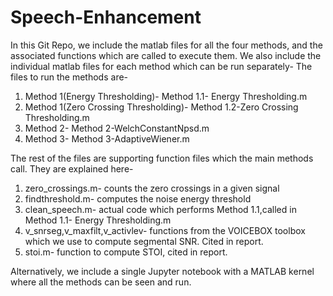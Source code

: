 # Speech-Enhancement

In this Git Repo, we include the matlab files for all the four methods, and the associated functions which are called to execute them. We also include the individual matlab files for each method which can be run separately-
The files to run the methods are-
1. Method 1(Energy Thresholding)- Method 1.1- Energy Thresholding.m
2. Method 1(Zero Crossing Thresholding)- Method 1.2-Zero Crossing Thresholding.m
3. Method 2- Method 2-WelchConstantNpsd.m
4. Method 3- Method 3-AdaptiveWiener.m

The rest of the files are supporting function files which the main methods call. They are explained here-
1. zero_crossings.m- counts the zero crossings in a given signal
2. findthreshold.m- computes the noise energy threshold
3. clean_speech.m- actual code which performs Method 1.1,called in Method 1.1- Energy Thresholding.m
4. v_snrseg,v_maxfilt,v_activlev- functions from the VOICEBOX toolbox which we use to compute segmental SNR. Cited in report.
5. stoi.m- function to compute STOI, cited in report.

Alternatively, we include a single Jupyter notebook with a MATLAB kernel where all the methods can be seen and run. 
